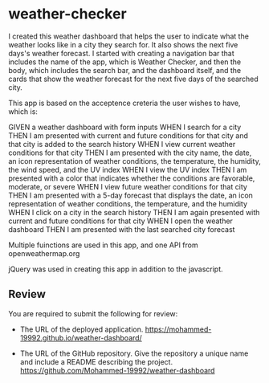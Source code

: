 # weather-checker

I created this weather dashboard that helps the user to indicate what the weather looks like in a city they search for. It also shows the next five days's weather forecast. I started with creating a navigation bar that includes the name of the app, which is Weather Checker, and then the body, which includes the search bar, and the dashboard itself, and the cards that show the weather forecast for the next five days of the searched city.

This app is based on the acceptence creteria the user wishes to have, which is:

GIVEN a weather dashboard with form inputs
WHEN I search for a city
THEN I am presented with current and future conditions for that city and that city is added to the search history
WHEN I view current weather conditions for that city
THEN I am presented with the city name, the date, an icon representation of weather conditions, the temperature, the humidity, the wind speed, and the UV index
WHEN I view the UV index
THEN I am presented with a color that indicates whether the conditions are favorable, moderate, or severe
WHEN I view future weather conditions for that city
THEN I am presented with a 5-day forecast that displays the date, an icon representation of weather conditions, the temperature, and the humidity
WHEN I click on a city in the search history
THEN I am again presented with current and future conditions for that city
WHEN I open the weather dashboard
THEN I am presented with the last searched city forecast

Multiple fuinctions are used in this app, and one API from openweathermap.org

jQuery was used in creating this app in addition to the javascript.

## Review

You are required to submit the following for review:

* The URL of the deployed application.
https://mohammed-19992.github.io/weather-dashboard/

* The URL of the GitHub repository. Give the repository a unique name and include a README describing the project.
https://github.com/Mohammed-19992/weather-dashboard
